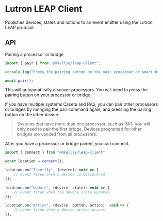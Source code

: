 # Lutron LEAP Client
Publishes devices, states and actions to an event emitter using the Lutron LEAP protocol.

## API
Pairing a processor or bridge

```js
import { pair } from "@mkellsy/leap-client";

console.log("Press the pairing button on the main processor or smart bridge");

await pair();
```

This will autopmatically discover processors. You will need to press the pairing button on your processor or bridge.

If you have multiple systems Caseta and RA3, you can pair other processors or bridges by runnging the pair command again, and pressing the pairing button on the other device.

> Systems that have more than one processor, such as RA3, you will only need to pair the first bridge. Devices programed for other bridges are vended from all processors.

After you have a processor or bridge paired, you can connect.

```js
import { connect } from "@mkellsy/leap-client";

const location = connect();

location.on("Identify", (device): void => {
    // event fired when a device is discovered
});

location.on("Update", (device, state): void => {
    // event fired when the device state updates
});

location.on("Action", (device, button, action): void => {
    // event fired when a device action occurs
});
```